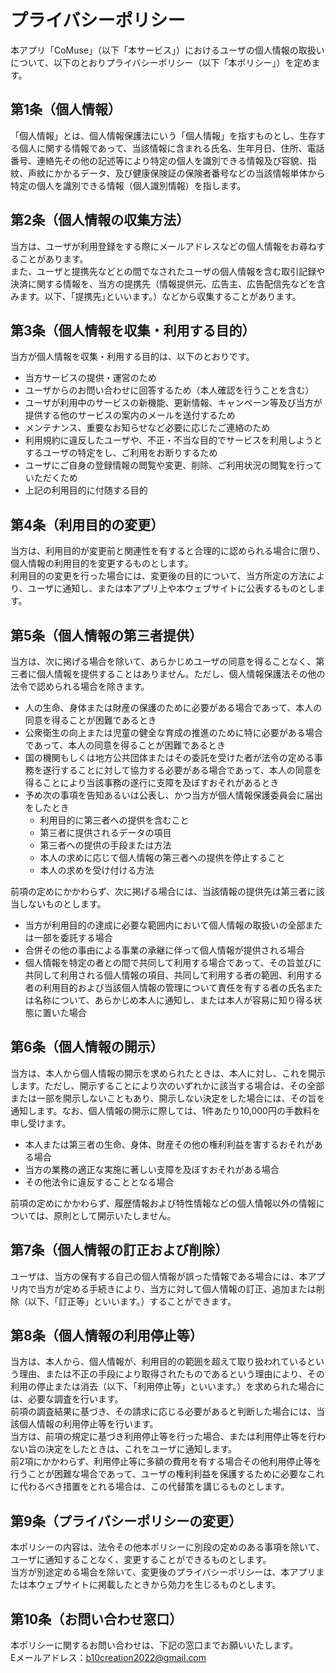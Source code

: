 # プライバシーポリシー

本アプリ「CoMuse」（以下「本サービス」）におけるユーザの個人情報の取扱いについて、以下のとおりプライバシーポリシー（以下「本ポリシー」）を定めます。

## 第1条（個人情報）

「個人情報」とは、個人情報保護法にいう「個人情報」を指すものとし、生存する個人に関する情報であって、当該情報に含まれる氏名、生年月日、住所、電話番号、連絡先その他の記述等により特定の個人を識別できる情報及び容貌、指紋、声紋にかかるデータ、及び健康保険証の保険者番号などの当該情報単体から特定の個人を識別できる情報（個人識別情報）を指します。

## 第2条（個人情報の収集方法）

当方は、ユーザが利用登録をする際にメールアドレスなどの個人情報をお尋ねすることがあります。  
また、ユーザと提携先などとの間でなされたユーザの個人情報を含む取引記録や決済に関する情報を、当方の提携先（情報提供元、広告主、広告配信先などを含みます。以下、｢提携先｣といいます。）などから収集することがあります。

## 第3条（個人情報を収集・利用する目的）

当方が個人情報を収集・利用する目的は、以下のとおりです。
* 当方サービスの提供・運営のため
* ユーザからのお問い合わせに回答するため（本人確認を行うことを含む）
* ユーザが利用中のサービスの新機能、更新情報、キャンペーン等及び当方が提供する他のサービスの案内のメールを送付するため
* メンテナンス、重要なお知らせなど必要に応じたご連絡のため
* 利用規約に違反したユーザや、不正・不当な目的でサービスを利用しようとするユーザの特定をし、ご利用をお断りするため
* ユーザにご自身の登録情報の閲覧や変更、削除、ご利用状況の閲覧を行っていただくため
* 上記の利用目的に付随する目的

## 第4条（利用目的の変更）

当方は、利用目的が変更前と関連性を有すると合理的に認められる場合に限り、個人情報の利用目的を変更するものとします。  
利用目的の変更を行った場合には、変更後の目的について、当方所定の方法により、ユーザに通知し、または本アプリ上や本ウェブサイトに公表するものとします。

## 第5条（個人情報の第三者提供）

当方は、次に掲げる場合を除いて、あらかじめユーザの同意を得ることなく、第三者に個人情報を提供することはありません。ただし、個人情報保護法その他の法令で認められる場合を除きます。
* 人の生命、身体または財産の保護のために必要がある場合であって、本人の同意を得ることが困難であるとき
* 公衆衛生の向上または児童の健全な育成の推進のために特に必要がある場合であって、本人の同意を得ることが困難であるとき
* 国の機関もしくは地方公共団体またはその委託を受けた者が法令の定める事務を遂行することに対して協力する必要がある場合であって、本人の同意を得ることにより当該事務の遂行に支障を及ぼすおそれがあるとき
* 予め次の事項を告知あるいは公表し、かつ当方が個人情報保護委員会に届出をしたとき
    * 利用目的に第三者への提供を含むこと
    * 第三者に提供されるデータの項目
    * 第三者への提供の手段または方法
    * 本人の求めに応じて個人情報の第三者への提供を停止すること
    * 本人の求めを受け付ける方法

前項の定めにかかわらず、次に掲げる場合には、当該情報の提供先は第三者に該当しないものとします。
* 当方が利用目的の達成に必要な範囲内において個人情報の取扱いの全部または一部を委託する場合
* 合併その他の事由による事業の承継に伴って個人情報が提供される場合
* 個人情報を特定の者との間で共同して利用する場合であって、その旨並びに共同して利用される個人情報の項目、共同して利用する者の範囲、利用する者の利用目的および当該個人情報の管理について責任を有する者の氏名または名称について、あらかじめ本人に通知し、または本人が容易に知り得る状態に置いた場合

## 第6条（個人情報の開示）

当方は、本人から個人情報の開示を求められたときは、本人に対し、これを開示します。ただし、開示することにより次のいずれかに該当する場合は、その全部または一部を開示しないこともあり、開示しない決定をした場合には、その旨を通知します。なお、個人情報の開示に際しては、1件あたり10,000円の手数料を申し受けます。
* 本人または第三者の生命、身体、財産その他の権利利益を害するおそれがある場合
* 当方の業務の適正な実施に著しい支障を及ぼすおそれがある場合
* その他法令に違反することとなる場合

前項の定めにかかわらず、履歴情報および特性情報などの個人情報以外の情報については、原則として開示いたしません。

## 第7条（個人情報の訂正および削除）

ユーザは、当方の保有する自己の個人情報が誤った情報である場合には、本アプリ内で当方が定める手続きにより、当方に対して個人情報の訂正、追加または削除（以下、「訂正等」といいます。）することができます。  

## 第8条（個人情報の利用停止等）

当方は、本人から、個人情報が、利用目的の範囲を超えて取り扱われているという理由、または不正の手段により取得されたものであるという理由により、その利用の停止または消去（以下、「利用停止等」といいます。）を求められた場合には、必要な調査を行います。  
前項の調査結果に基づき、その請求に応じる必要があると判断した場合には、当該個人情報の利用停止等を行います。  
当方は、前項の規定に基づき利用停止等を行った場合、または利用停止等を行わない旨の決定をしたときは、これをユーザに通知します。  
前2項にかかわらず、利用停止等に多額の費用を有する場合その他利用停止等を行うことが困難な場合であって、ユーザの権利利益を保護するために必要なこれに代わるべき措置をとれる場合は、この代替策を講じるものとします。  

## 第9条（プライバシーポリシーの変更）

本ポリシーの内容は、法令その他本ポリシーに別段の定めのある事項を除いて、ユーザに通知することなく、変更することができるものとします。  
当方が別途定める場合を除いて、変更後のプライバシーポリシーは、本アプリまたは本ウェブサイトに掲載したときから効力を生じるものとします。  

## 第10条（お問い合わせ窓口）

本ポリシーに関するお問い合わせは、下記の窓口までお願いいたします。  
Eメールアドレス：b10creation2022@gmail.com
